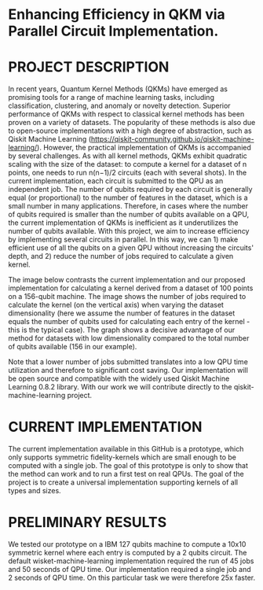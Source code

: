 # Enhancing Efficiency in QKM via Parallel Circuit Implementation.

# PROJECT DESCRIPTION

In recent years, Quantum Kernel Methods (QKMs) have emerged as promising tools for a range of machine learning tasks, including classification, clustering, and anomaly or novelty detection. Superior performance of QKMs with respect to classical kernel methods has been proven on a variety of datasets.
The popularity of these methods is also due to open-source implementations with a high degree of abstraction, such as Qiskit Machine Learning (https://qiskit-community.github.io/qiskit-machine-learning/).
However, the practical implementation of QKMs is accompanied by several challenges. As with all kernel methods, QKMs exhibit quadratic scaling with the size of the dataset: to compute a kernel for a dataset of n points, one needs to run n(n−1)/2 circuits (each with several shots). In the current implementation, each circuit is submitted to the QPU as an independent job.
The number of qubits required by each circuit is generally equal (or proportional) to the number of features in the dataset, which is a small number in many applications. Therefore, in cases where the number of qubits required is smaller than the number of qubits available on a QPU, the current implementation of QKMs is inefficient as it underutilizes the number of qubits available.
With this project, we aim to increase efficiency by implementing several circuits in parallel. In this way, we can 1) make efficient use of all the qubits on a given QPU without increasing the circuits' depth, and 2) reduce the number of jobs required to calculate a given kernel.

The image below contrasts the current implementation and our proposed implementation for calculating a kernel derived from a dataset of 100 points on a 156-qubit machine. The image shows the number of jobs required to calculate the kernel (on the vertical axis) when varying the dataset dimensionality (here we assume the number of features in the dataset equals the number of qubits used for calculating each entry of the kernel - this is the typical case). The graph shows a decisive advantage of our method for datasets with low dimensionality compared to the total number of qubits available (156 in our example). 






Note that a lower number of jobs submitted translates into a low QPU time utilization and therefore to significant cost saving. 
Our implementation will be open source and compatible with the widely used Qiskit Machine Learning 0.8.2 library. With our work we will contribute directly to the qiskit-machine-learning project. 

 # CURRENT IMPLEMENTATION

The current implementation available in this GitHub is a prototype, which only supports symmetric fidelity-kernels which are small enough to be computed with a single job. 
The goal of this prototype is only to show that the method can work and to run a first test on real QPUs. 
The goal of the project is to create a universal implementation supporting kernels of all types and sizes.

# PRELIMINARY RESULTS
We tested our prototype on a IBM 127 qubits machine to compute a 10x10 symmetric kernel where each entry is computed by a 2 qubits circuit. The default wisket-machine-learning implementation required the run of 45 jobs and 50 seconds of QPU time. 
Our implementation required a single job and 2 seconds of QPU time. On this particular task we were therefore 25x faster. 
